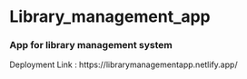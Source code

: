 # Library_management_app
<h3>App for library management system</h3>
Deployment Link : https://librarymanagementapp.netlify.app/
